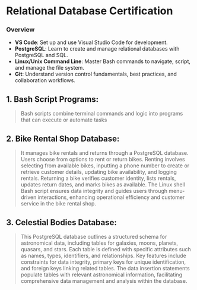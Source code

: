 # Relational Database Certification

### Overview
- **VS Code**: Set up and use Visual Studio Code for development.
- **PostgreSQL**: Learn to create and manage relational databases with PostgreSQL and SQL.
- **Linux/Unix Command Line**: Master Bash commands to navigate, script, and manage the file system.
- **Git**: Understand version control fundamentals, best practices, and collaboration workflows.

 ## 1. Bash Script Programs:
 > Bash scripts combine terminal commands and logic into programs that can execute or automate tasks

 ## 2. Bike Rental Shop Database:
 > It manages bike rentals and returns through a PostgreSQL database. 
 > Users choose from options to rent or return bikes. Renting involves selecting from available bikes, inputting a phone number to create or retrieve customer details, updating bike availability, and logging rentals. 
 > Returning a bike verifies customer identity, lists rentals, updates return dates, and marks bikes as available. 
 > The Linux shell Bash script ensures data integrity and guides users through menu-driven interactions, enhancing operational efficiency and customer service in the bike rental shop.

 ## 3. Celestial Bodies Database:
 > This PostgreSQL database outlines a structured schema for astronomical data, including tables for galaxies, moons, planets, quasars, and stars. Each table is defined with specific attributes such as names, types, identifiers, and relationships. Key features include constraints for data integrity, primary keys for unique identification, and foreign keys linking related tables. The data insertion statements populate tables with relevant astronomical information, facilitating comprehensive data management and analysis within the database.
